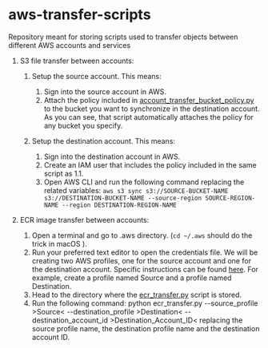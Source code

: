 # aws-transfer-scripts
Repository meant for storing scripts used to transfer objects between different AWS accounts and services


1. S3 file transfer between accounts:
    1. Setup the source account. This means:
        1. Sign into the source account in AWS. 
        2. Attach the policy included in [account_transfer_bucket_policy.py](https://github.com/remg1997/aws-transfer-scripts/blob/main/account_transfer_bucket_policy.py) to the bucket you want to synchronize in the destination account. As you can see, that script automatically attaches the policy for any bucket you specify. 

    2. Setup the destination account. This means:
        1. Sign into the destination account in AWS.
        2. Create an IAM user that includes the policy included in the same script as 1.1. 
        3. Open AWS CLI and run the following command replacing the related variables: 
        `aws s3 sync s3://SOURCE-BUCKET-NAME s3://DESTINATION-BUCKET-NAME --source-region SOURCE-REGION-NAME --region DESTINATION-REGION-NAME`


2. ECR image transfer between accounts:
    1. Open a terminal and go to .aws directory. (`cd ~/.aws` should do the trick in macOS ).
    2. Run your preferred text editor to open the credentials file. We will be creating two AWS profiles, one for the source account and one for the destination account. Specific instructions can be found [here](https://docs.aws.amazon.com/cli/latest/userguide/cli-configure-profiles.html#:~:text=Using%20named%20profiles-,Creating%20named%20profiles,-You%20can%20configure). For example, create a profile named Source and a profile named Destination. 
    3. Head to the directory where the [ecr_transfer.py](https://github.com/remg1997/aws-transfer-scripts/blob/main/ecr_transfer.py) script is stored.
    4. Run the following command: python ecr_transfer.py --source_profile >Source< --destination_profile >Destination< --destination_account_id >Destination_Account_ID< replacing the source profile name, the destination profile name and the destination account ID. 
